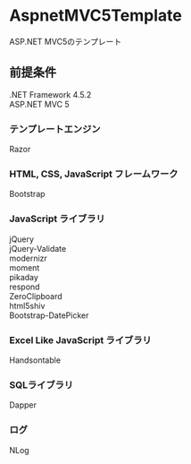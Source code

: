 # AspnetMVC5Template
ASP.NET MVC5のテンプレート

## 前提条件
.NET Framework 4.5.2  
ASP.NET MVC 5

### テンプレートエンジン
Razor

### HTML, CSS, JavaScript フレームワーク
Bootstrap

### JavaScript ライブラリ
jQuery  
jQuery-Validate  
modernizr  
moment  
pikaday  
respond  
ZeroClipboard  
html5shiv  
Bootstrap-DatePicker  

### Excel Like JavaScript ライブラリ
Handsontable

### SQLライブラリ
Dapper

### ログ
NLog
